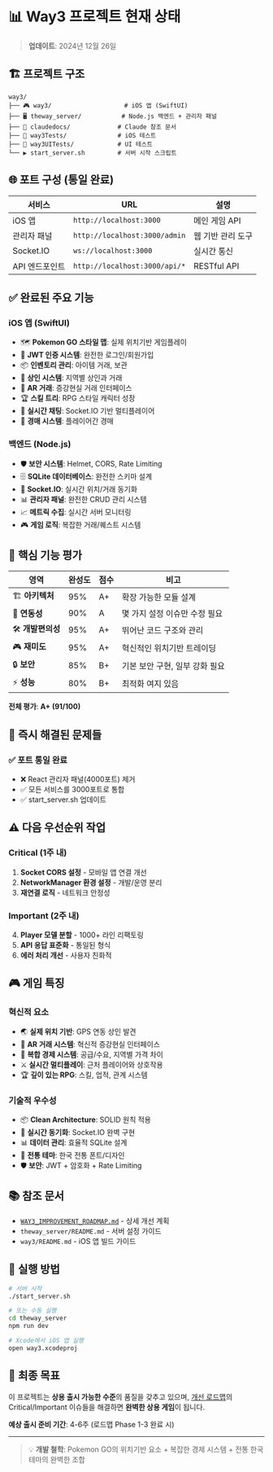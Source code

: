# 📊 Way3 프로젝트 현재 상태

> **업데이트**: 2024년 12월 26일

## 🏗️ 프로젝트 구조

```
way3/
├── 🎮 way3/                    # iOS 앱 (SwiftUI)
├── 🖥️ theway_server/           # Node.js 백엔드 + 관리자 패널
├── 📁 claudedocs/             # Claude 참조 문서
├── 🧪 way3Tests/              # iOS 테스트
├── 🔧 way3UITests/            # UI 테스트
└── ▶️ start_server.sh         # 서버 시작 스크립트
```

## 🌐 포트 구성 (통일 완료)

| 서비스 | URL | 설명 |
|--------|-----|------|
| iOS 앱 | `http://localhost:3000` | 메인 게임 API |
| 관리자 패널 | `http://localhost:3000/admin` | 웹 기반 관리 도구 |
| Socket.IO | `ws://localhost:3000` | 실시간 통신 |
| API 엔드포인트 | `http://localhost:3000/api/*` | RESTful API |

## ✅ 완료된 주요 기능

### iOS 앱 (SwiftUI)
- 🗺️ **Pokemon GO 스타일 맵**: 실제 위치기반 게임플레이
- 🔐 **JWT 인증 시스템**: 완전한 로그인/회원가입
- 📦 **인벤토리 관리**: 아이템 거래, 보관
- 🏪 **상인 시스템**: 지역별 상인과 거래
- 🎯 **AR 거래**: 증강현실 거래 인터페이스
- 🏆 **스킬 트리**: RPG 스타일 캐릭터 성장
- 💬 **실시간 채팅**: Socket.IO 기반 멀티플레이어
- 🎪 **경매 시스템**: 플레이어간 경매

### 백엔드 (Node.js)
- 🛡️ **보안 시스템**: Helmet, CORS, Rate Limiting
- 🗄️ **SQLite 데이터베이스**: 완전한 스키마 설계
- 🔌 **Socket.IO**: 실시간 위치/거래 동기화
- 📊 **관리자 패널**: 완전한 CRUD 관리 시스템
- 📈 **메트릭 수집**: 실시간 서버 모니터링
- 🎮 **게임 로직**: 복잡한 거래/퀘스트 시스템

## 🎯 핵심 기능 평가

| 영역 | 완성도 | 점수 | 비고 |
|------|--------|------|------|
| 🏗️ **아키텍처** | 95% | A+ | 확장 가능한 모듈 설계 |
| 🔗 **연동성** | 90% | A | 몇 가지 설정 이슈만 수정 필요 |
| 🛠️ **개발편의성** | 95% | A+ | 뛰어난 코드 구조와 관리 |
| 🎮 **재미도** | 95% | A+ | 혁신적인 위치기반 트레이딩 |
| 🔒 **보안** | 85% | B+ | 기본 보안 구현, 일부 강화 필요 |
| ⚡ **성능** | 80% | B+ | 최적화 여지 있음 |

**전체 평가**: **A+ (91/100)**

## 🚨 즉시 해결된 문제들

### ✅ 포트 통일 완료
- ❌ React 관리자 패널(4000포트) 제거
- ✅ 모든 서비스를 3000포트로 통합
- ✅ start_server.sh 업데이트

## ⚠️ 다음 우선순위 작업

### Critical (1주 내)
1. **Socket CORS 설정** - 모바일 앱 연결 개선
2. **NetworkManager 환경 설정** - 개발/운영 분리
3. **재연결 로직** - 네트워크 안정성

### Important (2주 내)
4. **Player 모델 분할** - 1000+ 라인 리팩토링
5. **API 응답 표준화** - 통일된 형식
6. **에러 처리 개선** - 사용자 친화적

## 🎮 게임 특징

### 혁신적 요소
- 🌏 **실제 위치 기반**: GPS 연동 상인 발견
- 📱 **AR 거래 시스템**: 혁신적 증강현실 인터페이스
- 🎯 **복합 경제 시스템**: 공급/수요, 지역별 가격 차이
- ⚔️ **실시간 멀티플레이**: 근처 플레이어와 상호작용
- 🏆 **깊이 있는 RPG**: 스킬, 업적, 관계 시스템

### 기술적 우수성
- 📦 **Clean Architecture**: SOLID 원칙 적용
- 🔄 **실시간 동기화**: Socket.IO 완벽 구현
- 📊 **데이터 관리**: 효율적 SQLite 설계
- 🎨 **전통 테마**: 한국 전통 폰트/디자인
- 🛡️ **보안**: JWT + 암호화 + Rate Limiting

## 📚 참조 문서

- [`WAY3_IMPROVEMENT_ROADMAP.md`](./WAY3_IMPROVEMENT_ROADMAP.md) - 상세 개선 계획
- `theway_server/README.md` - 서버 설정 가이드
- `way3/README.md` - iOS 앱 빌드 가이드

## 🚀 실행 방법

```bash
# 서버 시작
./start_server.sh

# 또는 수동 실행
cd theway_server
npm run dev

# Xcode에서 iOS 앱 실행
open way3.xcodeproj
```

## 🎯 최종 목표

이 프로젝트는 **상용 출시 가능한 수준**의 품질을 갖추고 있으며, [개선 로드맵](./WAY3_IMPROVEMENT_ROADMAP.md)의 Critical/Important 이슈들을 해결하면 **완벽한 상용 게임**이 됩니다.

**예상 출시 준비 기간**: 4-6주 (로드맵 Phase 1-3 완료 시)

---

> 💡 **개발 철학**: Pokemon GO의 위치기반 요소 + 복잡한 경제 시스템 + 전통 한국 테마의 완벽한 조합